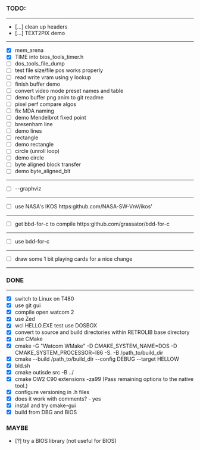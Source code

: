### TODO:
---
- [...] clean up headers
- [...] TEXT2PIX demo
---
- [x] mem_arena
- [x] TIME into bios_tools_timer.h
- [ ] dos_tools_file_dump
- [ ] test file size/file pos works properly
- [ ] read write vram using y lookup
- [ ] finish buffer demo
- [ ] convert video mode preset names and table
- [ ] demo buffer png anim to git readme
- [ ] pixel perf compare algos
- [ ] fix MDA naming
- [ ] demo Mendelbrot fixed point
- [ ] bresenham line
- [ ] demo lines
- [ ] rectangle
- [ ] demo rectangle
- [ ] circle (unroll loop)
- [ ] demo circle
- [ ] byte aligned block transfer
- [ ] demo byte_aligned_blt

---
- [ ] --graphviz

---
- [ ] use NASA's IKOS https:github.com/NASA-SW-VnV/ikos'

---
- [ ] get bbd-for-c to compile https:github.com/grassator/bdd-for-c

---
- [ ] use bdd-for-c

---
- [ ] draw some 1 bit playing cards for a nice change

---
### DONE
---
- [x] switch to Linux on T480
- [x] use git gui
- [x] compile open watcom 2
- [x] use Zed
- [x] wcl HELLO.EXE test use DOSBOX
- [x] convert to source and build directories within RETROLIB base directory
- [x] use CMake
- [x] cmake -G "Watcom WMake" -D CMAKE_SYSTEM_NAME=DOS -D CMAKE_SYSTEM_PROCESSOR=I86 -S. -B /path_to/build_dir
- [x] cmake --build /path_to/build_dir --config DEBUG --target HELLOW
- [x] bld.sh
- [x] cmake outisde src -B ../
- [x] cmake OW2 C90 extensions -za99 (Pass remaining options to the native tool.)
- [x] configure versioning in .h files
- [x] does it work with comments? - yes
- [x] install and try cmake-gui
- [x] build from DBG and BIOS

### MAYBE

- [?] try a BIOS library (not useful for BIOS)
